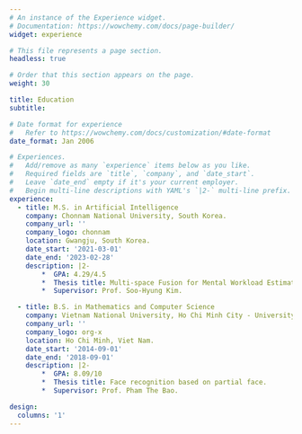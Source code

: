 ```yaml
---
# An instance of the Experience widget.
# Documentation: https://wowchemy.com/docs/page-builder/
widget: experience

# This file represents a page section.
headless: true

# Order that this section appears on the page.
weight: 30

title: Education
subtitle:

# Date format for experience
#   Refer to https://wowchemy.com/docs/customization/#date-format
date_format: Jan 2006

# Experiences.
#   Add/remove as many `experience` items below as you like.
#   Required fields are `title`, `company`, and `date_start`.
#   Leave `date_end` empty if it's your current employer.
#   Begin multi-line descriptions with YAML's `|2-` multi-line prefix.
experience:
  - title: M.S. in Artificial Intelligence
    company: Chonnam National University, South Korea.
    company_url: ''
    company_logo: chonnam
    location: Gwangju, South Korea.
    date_start: '2021-03-01'
    date_end: '2023-02-28'
    description: |2-
        *  GPA: 4.29/4.5
        *  Thesis title: Multi-space Fusion for Mental Workload Estimation based on Physiological Signal.
        *  Supervisor: Prof. Soo-Hyung Kim.

  - title: B.S. in Mathematics and Computer Science
    company: Vietnam National University, Ho Chi Minh City - University of Science (HCMUS).
    company_url: ''
    company_logo: org-x
    location: Ho Chi Minh, Viet Nam.
    date_start: '2014-09-01'
    date_end: '2018-09-01'
    description: |2-
        *  GPA: 8.09/10
        *  Thesis title: Face recognition based on partial face.
        *  Supervisor: Prof. Pham The Bao.

design:
  columns: '1'
---
```

